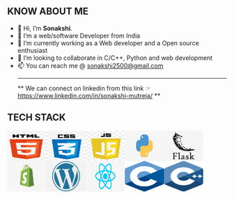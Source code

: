 ## KNOW ABOUT ME
- 👋 Hi, I’m <b>Sonakshi</b>.
- 👀 I’m a web/software Developer from India
- 🌱 I’m currently working as a Web developer and a Open source enthusiast
- 💞️ I’m looking to collaborate in C/C++, Python and web development
- 📫 You can reach me @ sonakshi2500@gmail.com
<br><hr>
** We can connect on linkedin from this link ☞
https://www.linkedin.com/in/sonakshi-mutreja/ **

## TECH STACK
<img src="img/HTML.PNG" width=90px height=70px style="float:left !important;"> &nbsp;&nbsp; <img src="img/CSS.png" width=90px height=70px style="float:left !important;"> &nbsp; &nbsp;<img src="img/JS.png" width=90px height=70px style="float:left !important;"> &nbsp;&nbsp; <img src="img/PYTHON.jpg" width=90px height=70px style="float:left !important;"> &nbsp;&nbsp; <img src="img/FLASK.png" width=90px height=70px style="float:left !important;"> &nbsp; &nbsp;<img src="img/SHOPIFY.png" width=90px height=70px style="float:left !important;"> &nbsp;&nbsp; <img src="img/WORDPRESS.png" width=90px height=70px style="float:left !important;"> &nbsp; &nbsp;<img src="img/REACT.jpg" width=90px height=70px style="float:left !important;"> &nbsp;&nbsp;<img src="img/c.png" width=90px height=70px style="float:left !important;"> &nbsp; &nbsp;<img src="img/cpp.svg" width=90px height=70px style="float:left !important;"> &nbsp;&nbsp;


